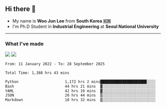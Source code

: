 ## Hi there 👋

- My name is **Woo Jun Lee** from **South Korea 🇰🇷**
- I'm Ph.D Student in **Industrial Engineering** at **Seoul National University**

---

### What I've made

<a href="https://share.streamlit.io/tomtom1103/kuiai_hackathon_2022/main/JL_app.py"><img src="https://img.shields.io/badge/Journey Lee-161B22?style=for-the-badge&logo=streamlit&logoColor=FF4B4B"/></a> <a href="https://jeon-100.github.io/Dangzang/"><img src="https://img.shields.io/badge/당신을 위한 장학금, 당장!-161B22?style=for-the-badge&logo=react&logoColor=#61DAFB"/></a>

<!--START_SECTION:waka-->

```txt
From: 11 January 2022 - To: 28 September 2025

Total Time: 1,388 hrs 43 mins

Python                     1,172 hrs 2 mins█████████████████████░░░░   83.73 %
Bash                       44 hrs 21 mins  ▓░░░░░░░░░░░░░░░░░░░░░░░░   03.17 %
YAML                       42 hrs 19 mins  ▓░░░░░░░░░░░░░░░░░░░░░░░░   03.02 %
JSON                       20 hrs 44 mins  ▒░░░░░░░░░░░░░░░░░░░░░░░░   01.48 %
Markdown                   18 hrs 32 mins  ▒░░░░░░░░░░░░░░░░░░░░░░░░   01.32 %
```

<!--END_SECTION:waka-->
